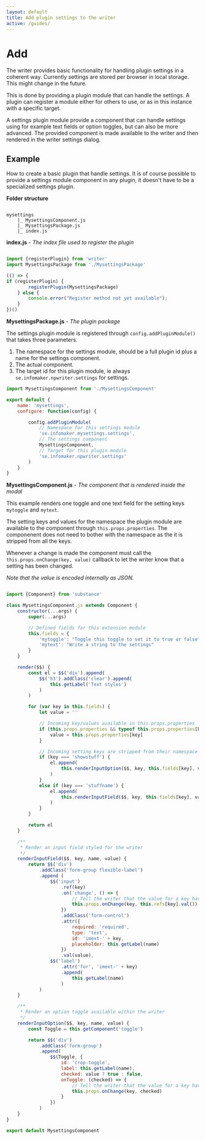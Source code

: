 ```yaml
---
layout: default
title: Add plugin settings to the writer
active: /guides/
---
```


# Add

The writer provides basic functionality for handling plugin settings in a coherent way. Currently settings are stored per browser in local storage. This might change in the future.

This is done by providing a plugin module that can handle the settings. A plugin can register a module either for others to use, or as in this instance with a specific target.

A settings plugin module provide a component that can handle settings using for example text fields or option toggles, but can also be more advanced. The provided component is made available to the writer and then rendered in the writer settings dialog.


## Example

How to create a basic plugin that handle settings. It is of course possible to provide a settings module component in any plugin, it doesn't have to be a specialized settings plugin.

__Folder structure__

~~~

mysettings
    |_ MysettingsComponent.js
    |_ MysettingsPackage.js
    |_ index.js

~~~



__index.js__ - _The index file used to register the plugin_

~~~ javascript

import {registerPlugin} from 'writer'
import MysettingsPackage from './MysettingsPackage'

(() => {
if (registerPlugin) {
        registerPlugin(MysettingsPackage)
    } else {
        console.error("Register method not yet available");
    }
})()

~~~


__MysettingsPackage.js__ - _The plugin package_

The settings plugin module is registered through `config.addPluginModule()` that takes three parameters.
1. The namespace for the settings module, should be a full plugin id plus a name for the settings component.
2. The actual component.
3. The target id for this plugin module, ie always `se.infomaker.npwriter.settings` for settings.

~~~ javascript
import MysettingsComponent from './MysettingsComponent'

export default {
    name: 'mysettings',
    configure: function(config) {

        config.addPluginModule(
            // Namespace for this settings module
            'se.infomaker.mysettings.settings',
            // The settings component
            MysettingsComponent,
            // Target for this plugin module
            'se.infomaker.npwriter.settings'
        )
    }
}
~~~

__MysettingsComponent.js__ - _The component that is rendered inside the modal_

This example renders one toggle and one text field for the setting keys `mytoggle` and `mytext`.

The setting keys and values for the namespace the plugin module are available to the component through `this.props.properties`. The componenent does not need to bother with the namespace as the it is stripped from all the keys.

Whenever a change is made the component must call the `this.props.onChange(key, value)` callback to let the writer know that a setting has been changed.

*Note that the value is encoded internally as JSON.*

~~~ javascript

import {Component} from 'substance'

class MysettingsComponent.js extends Component {
    constructor(...args) {
        super(...args)

        // Defined fields for this extension module
        this.fields = {
            'mytoggle': "Toggle this toggle to set it to true or false",
            'mytext': "Write a string to the settings"
        }
    }

    render($$) {
        const el = $$('div').append(
            $$('h3').addClass('clear').append(
                this.getLabel('Text styles')
            )
        )

        for (var key in this.fields) {
            let value = ''

            // Incoming key/values available in this.props.properties
            if (this.props.properties && typeof this.props.properties[key] !== 'undefined') {
                value = this.props.properties[key]
            }

            // Incoming setting keys are stripped from their namespace
            if (key === 'showstuff') {
                el.append(
                    this.renderInputOption($$, key, this.fields[key], value)
                )
            }
            else if (key === 'stuffname') {
                el.append(
                    this.renderInputField($$, key, this.fields[key], value)
                )
            }
        }

        return el
    }

    /**
     * Render an input field styled for the writer
     */
    renderInputField($$, key, name, value) {
        return $$('div')
            .addClass('form-group flexible-label')
            .append (
                $$('input')
                    .ref(key)
                    .on('change', () => {
                        // Tell the writer that the value for a key have changed
                        this.props.onChange(key, this.refs[key].val())
                    })
                    .addClass('form-control')
                    .attr({
                        required: 'required',
                        type: 'text',
                        id: 'imext-' + key,
                        placeholder: this.getLabel(name)
                    })
                    .val(value),
                $$('label')
                    .attr('for', 'imext-' + key)
                    .append(
                        this.getLabel(name)
                    )
            )
    }

    /**
     * Render an option toggle available within the writer
     */
    renderInputOption($$, key, name, value) {
        const Toggle = this.getComponent('toggle')

        return $$('div')
            .addClass('form-group')
            .append(
                $$(Toggle, {
                    id: 'crop-toggle',
                    label: this.getLabel(name),
                    checked: value ? true : false,
                    onToggle: (checked) => {
                        // Tell the writer that the value for a key have changed
                        this.props.onChange(key, checked)
                    }
                })
            )
    }
}

export default MysettingsComponent
~~~
